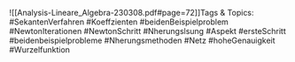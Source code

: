 
![[Analysis-Lineare_Algebra-230308.pdf#page=72]]Tags & Topics:
   #SekantenVerfahren
   #Koeffzienten
   #beidenBeispielproblem
   #NewtonIterationen
   #NewtonSchritt
   #Nherungslsung
   #Aspekt
   #ersteSchritt
   #beidenbeispielprobleme
   #Nherungsmethoden
   #Netz
   #hoheGenauigkeit
   #Wurzelfunktion